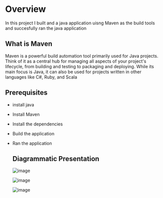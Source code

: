 # Overview
In this project I built and a java application uisng Maven as the build tools and succesfully ran the java application


## What is Maven
Maven is a powerful build automation tool primarily used for Java projects. Think of it as a central hub for managing all aspects of your project's lifecycle, from building and testing to packaging and deploying. While its main focus is Java, it can also be used for projects written in other languages like C#, Ruby, and Scala

## **Prerequisites**
- install java
- Install Maven
- Install the dependencies
- Build the application
- Ran the application



  ## **Diagrammatic Presentation**


   ![image](https://github.com/user-attachments/assets/e636ad2e-2060-4f65-868b-ce44704b48e5)



   ![image](https://github.com/user-attachments/assets/1c78dc32-8de3-4038-bb3c-c5444a87390f)




   ![image](https://github.com/user-attachments/assets/e53c8f1a-dc04-491b-8825-dedd598c5cd0)
